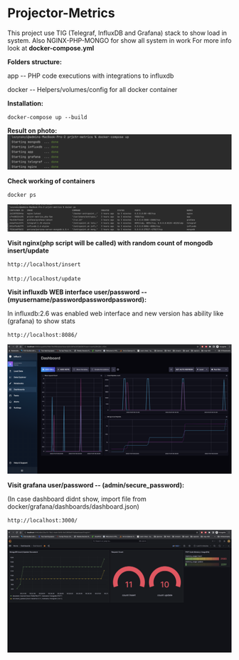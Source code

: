 # Projector-Metrics

This project use TIG (Telegraf, InfluxDB and Grafana) stack to show load in system. Also NGINX-PHP-MONGO for show all system in work
For more info look at **docker-compose.yml**


**Folders structure:**

app -- PHP code executions with integrations to influxdb

docker -- Helpers/volumes/config for all docker container

**Installation:**

    docker-compose up --build

**Result on photo:**
![](./images/Screenshot1.png)

**Check working of containers**

    docker ps

![](./images/Screenshot2.png)

**Visit nginx(php script will be called) with random count of mongodb insert/update**
    
    http://localhost/insert

    http://localhost/update


**Visit influxdb WEB interface user/password -- (myusername/passwordpasswordpassword):**
    
In influxdb:2.6 was enabled web interface and new version has ability like (grafana) to show stats

    http://localhost:8086/

![](./images/Screenshot3.png)

**Visit grafana user/password -- (admin/secure_password):**

(In case dashboard didnt show, import file from docker/grafana/dashboards/dashboard.json)

    http://localhost:3000/

![](./images/Screenshot4.png)
